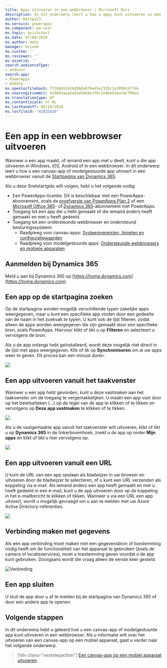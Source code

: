 ```yaml
---
title: Apps uitvoeren in een webbrowser | Microsoft Docs
description: In dit onderwerp leert u hoe u apps kunt uitvoeren in een webbrowser
author: Mattp123
ms.service: powerapps
ms.component: pa-user
ms.topic: quickstart
ms.date: 07/09/2018
ms.author: matp
manager: kvivek
ms.custom: ''
ms.reviewer: ''
ms.assetid: ''
search.audienceType:
- enduser
search.app:
- PowerApps
- D365CE
ms.openlocfilehash: f72d4b5192bd30da676e65e232bc2a3090cb77bb
ms.sourcegitcommit: 429b83aaa5a91d5868e1fbc169bed1bac0c709ea
ms.translationtype: HT
ms.contentlocale: nl-NL
ms.lasthandoff: 08/24/2018
ms.locfileid: "42832420"
---
```

# <a name="run-an-app-in-a-web-browser"></a>Een app in een webbrowser uitvoeren
Wanneer u een app maakt, of iemand een app met u deelt, kunt u die app uitvoeren in Windows, iOS, Android of in een webbrowser. In dit onderwerp leert u hoe u een canvas-app of modelgestuurde app uitvoert in een webbrowser vanuit de [Startpagina van Dynamics 365](https://home.dynamics.com).

Als u deze Snelstartgids wilt volgen, hebt u het volgende nodig:
- Een PowerApps-licentie. Dit is beschikbaar met een PowerApps-abonnement, zoals de [proefversie van PowerApps Plan 2](https://docs.microsoft.com/powerapps/maker/signup-for-powerapps) of een [Microsoft Office 365](https://signup.microsoft.com/Signup?OfferId=467eab54-127b-42d3-b046-3844b860bebf&dl=O365_BUSINESS_PREMIUM&ali=1)- of [Dynamics 365](https://dynamics.microsoft.com/pricing/)-abonnement met PowerApps. 
- Toegang tot een app die u hebt gemaakt of die iemand anders heeft gemaakt en met u heeft gedeeld.
- Toegang tot een ondersteunde webbrowser en ondersteund besturingssysteem.
   - Raadpleeg voor canvas-apps: [Systeemvereisten, limieten en configuratiewaarden](../maker/canvas-apps/limits-and-config.md)
   - Raadpleeg voor modelgestuurde apps: [Ondersteunde webbrowsers en mobiele apparaten](https://docs.microsoft.com/dynamics365/customer-engagement/admin/supported-web-browsers-and-mobile-devices)


## <a name="sign-in-to-dynamics-365"></a>Aanmelden bij Dynamics 365
Meld u aan bij Dynamics 365 op [https://home.dynamics.com](https://home.dynamics.com).

## <a name="find-an-app-on-the-home-page"></a>Een app op de startpagina zoeken
Op de startpagina worden mogelijk verschillende typen zakelijke apps weergegeven, maar u kunt een specifieke app vinden door een gedeelte van de naam in het zoekvak te typen. U kunt ook de lijst filteren, zodat alleen de apps worden weergegeven die zijn gemaakt door een specifieke bron, zoals PowerApps. Hiervoor klikt of tikt u op **Filteren** en selecteert u vervolgens de bron.

Als u de app onlangs hebt geïnstalleerd, wordt deze mogelijk niet direct in de lijst met apps weergegeven. Klik of tik op **Synchroniseren** om al uw apps weer te geven. Dit proces kan een minuut duren.

![](./media/run-app-browser/dynamics-365-home.png)

## <a name="run-an-app-from-the-task-pane"></a>Een app uitvoeren vanuit het taakvenster
Wanneer u een app hebt gevonden, kunt u deze vastmaken aan het taakvenster om de toegang te vergemakkelijken. U maakt een app vast door op het beletselteken (...) op de tegel van de app te klikken of te tikken en vervolgens op **Deze app vastmaken** te klikken of te tikken.

![](./media/run-app-browser/homepage-pin.png)

Als u de vastgemaakte app vanuit het taakvenster wilt uitvoeren, klikt of tikt u op **Dynamics 365** in de linkerbovenhoek, zoekt u de app op onder **Mijn apps** en klikt of tikt u hier vervolgens op.

![](./media/run-app-browser/taskpane.png)

## <a name="run-an-app-from-a-url"></a>Een app uitvoeren vanuit een URL
U kunt de URL van een app opslaan als bladwijzer in uw browser en uitvoeren door de bladwijzer te selecteren, of u kunt een URL verzenden als koppeling via e-mail. Als iemand anders een app heeft gemaakt en met u heeft gedeeld in een e-mail, kunt u de app uitvoeren door op de koppeling in het e-mailbericht te klikken of tikken. Wanneer u via een URL een app uitvoert, wordt u mogelijk gevraagd om u aan te melden met uw Azure Active Directory-referenties.

![](./media/run-app-browser/web-login.png)

## <a name="connect-to-data"></a>Verbinding maken met gegevens
Als een app verbinding moet maken met een gegevensbron of toestemming nodig heeft om de functionaliteit van het apparaat te gebruiken (zoals de camera of locatieservices), moet u toestemming geven voordat u de app kunt gebruiken. Doorgaans wordt die vraag alleen de eerste keer gesteld.

![Verbinding](./media/run-app-browser/app-connection.png)

## <a name="close-an-app"></a>Een app sluiten
U sluit de app door u af te melden bij de startpagina van Dynamics 365 of door een andere app te openen.

## <a name="next-steps"></a>Volgende stappen
In dit onderwerp hebt u geleerd hoe u een canvas-app of modelgestuurde app kunt uitvoeren in een webbrowser. Als u informatie wilt over het uitvoeren van een canvas-app op een mobiel apparaat, gaat u verder naar het volgende onderwerp.

> [!div class="nextstepaction"]
> [Een canvas-app op een mobiel apparaat uitvoeren](run-app-client.md)
